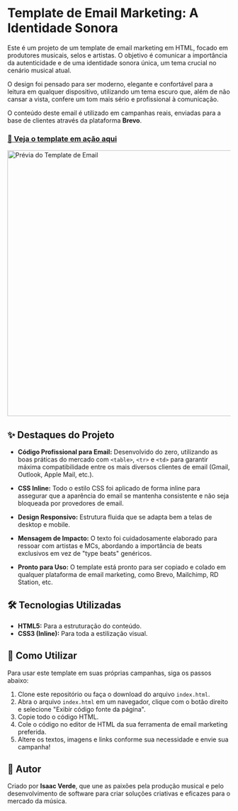 # Template de Email Marketing: A Identidade Sonora

Este é um projeto de um template de email marketing em HTML, focado em produtores musicais, selos e artistas. O objetivo é comunicar a importância da autenticidade e de uma identidade sonora única, um tema crucial no cenário musical atual.

O design foi pensado para ser moderno, elegante e confortável para a leitura em qualquer dispositivo, utilizando um tema escuro que, além de não cansar a vista, confere um tom mais sério e profissional à comunicação.

O conteúdo deste email é utilizado em campanhas reais, enviadas para a base de clientes através da plataforma **Brevo**.

### [🔗 Veja o template em ação aqui](https://isaacverde.github.io/email-semanal-quatro/)

<a href="https://isaacverde.github.io/email-semanal-quatro/" target="_blank">
  <img src="https://res.cloudinary.com/db0r2tiffy/image/upload/w_680/v1753868852/CAPA_EMAIL_el0bdw.png" alt="Prévia do Template de Email" width="600">
</a>

## ✨ Destaques do Projeto

* **Código Profissional para Email:** Desenvolvido do zero, utilizando as boas práticas do mercado com `<table>`, `<tr>` e `<td>` para garantir máxima compatibilidade entre os mais diversos clientes de email (Gmail, Outlook, Apple Mail, etc.).

* **CSS Inline:** Todo o estilo CSS foi aplicado de forma inline para assegurar que a aparência do email se mantenha consistente e não seja bloqueada por provedores de email.

* **Design Responsivo:** Estrutura fluida que se adapta bem a telas de desktop e mobile.

* **Mensagem de Impacto:** O texto foi cuidadosamente elaborado para ressoar com artistas e MCs, abordando a importância de beats exclusivos em vez de "type beats" genéricos.

* **Pronto para Uso:** O template está pronto para ser copiado e colado em qualquer plataforma de email marketing, como Brevo, Mailchimp, RD Station, etc.

## 🛠️ Tecnologias Utilizadas

* **HTML5:** Para a estruturação do conteúdo.
* **CSS3 (Inline):** Para toda a estilização visual.

## 🚀 Como Utilizar

Para usar este template em suas próprias campanhas, siga os passos abaixo:

1.  Clone este repositório ou faça o download do arquivo `index.html`.
2.  Abra o arquivo `index.html` em um navegador, clique com o botão direito e selecione "Exibir código fonte da página".
3.  Copie todo o código HTML.
4.  Cole o código no editor de HTML da sua ferramenta de email marketing preferida.
5.  Altere os textos, imagens e links conforme sua necessidade e envie sua campanha!

## 👤 Autor

Criado por **Isaac Verde**, que une as paixões pela produção musical e pelo desenvolvimento de software para criar soluções criativas e eficazes para o mercado da música.
